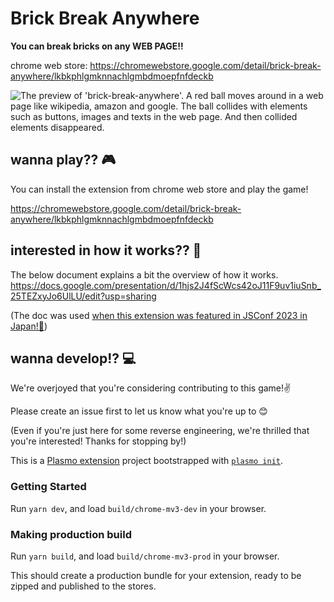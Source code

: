 # Brick Break Anywhere

**You can break bricks on any WEB PAGE!!**

chrome web store: https://chromewebstore.google.com/detail/brick-break-anywhere/lkbkphlgmknnachlgmbdmoepfnfdeckb

![The preview of 'brick-break-anywhere'. A red ball moves around in a web page like wikipedia, amazon and google. The ball collides with elements such as buttons, images and texts in the web page. And then collided elements disappeared.](https://github.com/canalun/brick-break-anywhere/assets/61643630/622ccd89-fb17-4e3c-af04-1928a988c753)

## wanna play?? 🎮
You can install the extension from chrome web store and play the game!

https://chromewebstore.google.com/detail/brick-break-anywhere/lkbkphlgmknnachlgmbdmoepfnfdeckb

## interested in how it works?? 🎉
The below document explains a bit the overview of how it works.
https://docs.google.com/presentation/d/1hjs2J4fScWcs42oJ11F9uv1iuSnb_25TEZxyJo6UlLU/edit?usp=sharing

(The doc was used [when this extension was featured in JSConf 2023 in Japan!🎉](https://jsconf.jp/2023/talk/canalun-1/))

## wanna develop!? 💻
We're overjoyed that you're considering contributing to this game!✌

Please create an issue first to let us know what you're up to 😊

(Even if you're just here for some reverse engineering, we're thrilled that you're interested! Thanks for stopping by!)

This is a [Plasmo extension](https://docs.plasmo.com/) project bootstrapped with [`plasmo init`](https://www.npmjs.com/package/plasmo).

### Getting Started
Run `yarn dev`, and load `build/chrome-mv3-dev` in your browser.

### Making production build

Run `yarn build`, and load `build/chrome-mv3-prod` in your browser.

This should create a production bundle for your extension, ready to be zipped and published to the stores.
